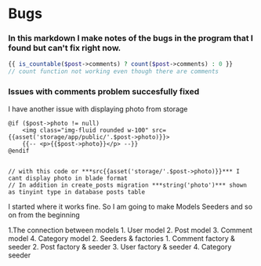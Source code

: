 # Bugs
### In this markdown I make notes of the bugs in the program that I found but can't fix right now.

```php
{{ is_countable($post->comments) ? count($post->comments) : 0 }} 
// count function not working even though there are comments
```
### Issues with comments problem succesfully fixed

<p>I have another issue with displaying photo from storage</p>


```blade
@if ($post->photo != null)
    <img class="img-fluid rounded w-100" src={{asset('storage/app/public/'.$post->photo)}}>
    {{-- <p>{{$post->photo}}</p> --}}
@endif


// with this code or ***src{{asset('storage/'.$post->photo)}}*** I cant display photo in blade format
// In addition in create_posts migration ***string('photo')*** shown as tinyint type in database posts table
```


<p>
    I started where it works fine. So I am going to make Models Seeders and so on from the beginning
</p>
1.The connection between models
    1. User model
    2. Post model
    3. Comment model
    4. Category model
2. Seeders & factories
   1. Comment factory & seeder
   2. Post factory & seeder
   3. User factory & seeder
   4. Category seeder